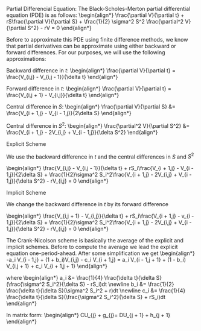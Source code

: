 Partial Differencial Equation:
The Black-Scholes-Merton partial differential equation (PDE) is as follows:
\begin{align*}
\frac{\partial V}{\partial t} + rS\frac{\partial V}{\partial S} + \frac{1}{2} \sigma^2 S^2 \frac{\partial^2 V}{\partial S^2} - rV = 0
\end{align*}

Before to approximate this PDE using finite difference methods, we know that partial derivatives can be approximate using either backward or forward differences. For our purposes, we will use the following approximations:

Backward difference in $t$:
\begin{align*}
\frac{\partial V}{\partial t} = \frac{V_{i,j} - V_{i,j - 1}}{\delta t}
\end{align*}

Forward difference in $t$:
\begin{align*}
\frac{\partial V}{\partial t} = \frac{V_{i,j + 1} - V_{i,j}}{\delta t}
\end{align*}

Central difference in $S$:
\begin{align*}
\frac{\partial V}{\partial S} &= \frac{V_{i + 1,j} - V_{i - 1,j}}{2\delta S}
\end{align*}

Central difference in $S^2$:
\begin{align*}
\frac{\partial^2 V}{\partial S^2} &= \frac{V_{i + 1,j} - 2V_{i,j} + V_{i - 1,j}}{\delta S^2}
\end{align*}

Explicit Scheme

We use the backward difference in $t$ and the central differences in $S$ and $S^2$

\begin{align*}
\frac{V_{i,j} - V_{i,j - 1}}{\delta t} + rS_i\frac{V_{i + 1,j} - V_{i - 1,j}}{2\delta S} + \frac{1}{2}\sigma^2 S_i^2\frac{V_{i + 1,j} - 2V_{i,j} + V_{i - 1,j}}{\delta S^2} - rV_{i,j} = 0
\end{align*}

Implicit Scheme

We change the backward difference in $t$ by its forward difference

\begin{align*}
\frac{V_{i,j + 1} - V_{i,j}}{\delta t} + rS_i\frac{V_{i + 1,j} - v_{i - 1,j}}{2\delta S} + \frac{1}{2}\sigma^2 S_i^2\frac{V_{i + 1,j} - 2V_{i,j} + V_{i - 1,j}}{\delta S^2} - rV_{i,j} = 0
\end{align*}

The Crank-Nicolson scheme is basically the average of the explicit and implicit schemes. Before to compute the average we lead the explicit equation one-period-ahead. After some simplification we get
\begin{align*}
-a_i V_{i - 1,j} + (1 + b_i)V_{i,j} - c_i V_{i + 1,j} = a_i V_{i - 1,j + 1}  + (1 -  b_i) V_{i,j + 1} + c_i V_{i + 1,j + 1}
\end{align*}

where
\begin{align*}
a_i &= \frac{1}{4} \frac{\delta t}{\delta S}(\frac{\sigma^2 S_i^2}{\delta S} - rS_i)dt \newline
b_i &= \frac{1}{2} \frac{\delta t}{\delta S}(\sigma^2 S_i^2 + r)dt \newline
c_i &= \frac{1}{4} \frac{\delta t}{\delta S}(\frac{\sigma^2 S_i^2}{\delta S} + rS_i)dt 
\end{align*}

In matrix form:
\begin{align*}
CU_{j} + g_{j}= DU_{j + 1} + h_{j + 1}
\end{align*}
